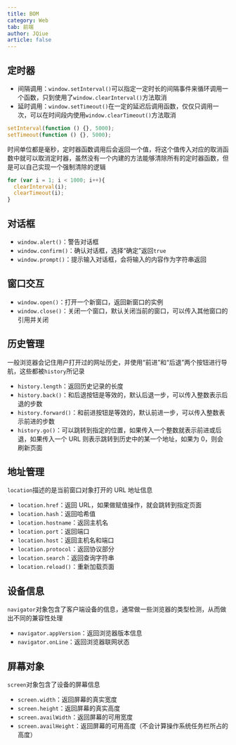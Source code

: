 ```yaml
---
title: BOM
category: Web
tab: 前端
author: JQiue
article: false
---
```


## 定时器

+ 间隔调用：`window.setInterval()`可以指定一定时长的间隔事件来循环调用一个函数，只到使用了`window.clearInterval()`方法取消
+ 延时调用：`window.setTimeout()`在一定的延迟后调用函数，仅仅只调用一次，可以在时间段内使用`window.clearTimeout()`方法取消

```javascript
setInterval(function () {}, 5000);
setTimeout(function () {}, 5000);
```

时间单位都是毫秒，定时器函数调用后会返回一个值，将这个值传入对应的取消函数中就可以取消定时器，虽然没有一个内建的方法能够清除所有的定时器函数，但是可以自己实现一个强制清除的逻辑

```javascript
for (var i = 1; i < 1000; i++){
  clearInterval(i);
  clearTimeout(i);
}
```

## 对话框

+ `window.alert()`：警告对话框
+ `window.confirm()`：确认对话框，选择“确定”返回`true`
+ `window.prompt()`：提示输入对话框，会将输入的内容作为字符串返回

## 窗口交互

+ `window.open()`：打开一个新窗口，返回新窗口的实例
+ `window.close()`：关闭一个窗口，默认关闭当前的窗口，可以传入其他窗口的引用并关闭

## 历史管理

一般浏览器会记住用户打开过的网址历史，并使用“前进”和“后退”两个按钮进行导航，这些都被`history`所记录

+ `history.length`：返回历史记录的长度
+ `history.back()`：和后退按钮是等效的，默认后退一步，可以传入整数表示后退的步数
+ `history.forward()`：和前进按钮是等效的，默认前进一步，可以传入整数表示前进的步数
+ `history.go()`：可以跳转到指定的位置，如果传入一个整数就表示前进或后退，如果传入一个 URL 则表示跳转到历史中的某一个地址，如果为 0，则会刷新页面

## 地址管理

`location`描述的是当前窗口对象打开的 URL 地址信息

+ `location.href`：返回 URL，如果做赋值操作，就会跳转到指定页面
+ `location.hash`：返回哈希值
+ `location.hostname`：返回主机名
+ `location.port`：返回端口
+ `location.host`：返回主机名和端口
+ `location.protocol`：返回协议部分
+ `location.search`：返回查询字符串
+ `location.reload()`：重新加载页面

## 设备信息

`navigator`对象包含了客户端设备的信息，通常做一些浏览器的类型检测，从而做出不同的兼容性处理

+ `navigator.appVersion`：返回浏览器版本信息
+ `navigator.onLine`：返回浏览器联网状态

## 屏幕对象

`screen`对象包含了设备的屏幕信息

+ `screen.width`：返回屏幕的真实宽度
+ `screen.height`：返回屏幕的真实高度
+ `screen.availWidth`：返回屏幕的可用宽度
+ `screen.availHeight`：返回屏幕的可用高度（不会计算操作系统任务栏所占的高度）
